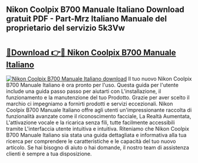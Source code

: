 ## Nikon Coolpix B700 Manuale Italiano Download gratuit PDF - Part-Mrz Italiano Manuale del proprietario del servizio 5k3Vw

# <h2><a href="http://dfb51y0.blite.top/?on=Nikon+Coolpix+B700+Manuale+Italiano">🔗Download 👉🔴 Nikon Coolpix B700 Manuale Italiano</a></h2>

[![Nikon Coolpix B700 Manuale Italiano download](https://i.imgur.com/lujVjoI.png)](http://dfb51y0.blite.top/?on=Nikon+Coolpix+B700+Manuale+Italiano)
Il tuo nuovo Nikon Coolpix B700 Manuale Italiano è ora pronto per l'uso. Questa guida per l'utente include una guida passo passo per aiutarti con L'installazione, il funzionamento e la manutenzione del tuo Prodotto. Grazie per aver scelto il marchio ci impegniamo a fornirti prodotti e servizi eccezionali. Nikon Coolpix B700 Manuale Italiano offre agli utenti un'impressionante raccolta di funzionalità avanzate come il riconoscimento facciale, La Realtà Aumentata, L'attivazione vocale e la ricarica senza fili, tutte facilmente accessibili tramite L'interfaccia utente intuitiva e intuitiva. Riteniamo che Nikon Coolpix B700 Manuale Italiano sia stata una guida dettagliata e informativa alla tua ricerca per comprendere le caratteristiche e le capacità del tuo nuovo articolo. Se hai bisogno di aiuto o hai domande, il nostro team di assistenza clienti è sempre a tua disposizione.
